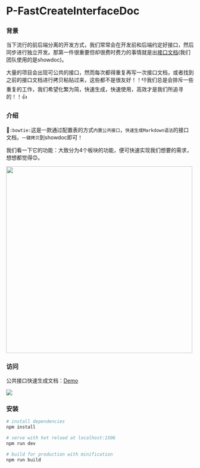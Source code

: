 # P-FastCreateInterfaceDoc

### 背景

当下流行的前后端分离的开发方式，我们常常会在开发前和后端约定好接口，然后同步进行独立开发。那第一件很重要但却很费时费力的事情就是出[接口文档](https://www.showdoc.cc/web/#/)(我们团队使用的是showdoc)。

大量的项目会出现可公共的接口，然而每次都得重复再写一次接口文档，或者找到之前的接口文档进行拷贝粘贴过来，这些都不是很友好！！:-1:我们总是会排斥一些重复的工作，我们希望化繁为简，快速生成，快速使用，高效才是我们所追寻的！！:+1:

### 介绍

`:bowtie:`这是一款通过配置表的方式`内置公共接口`，`快速生成Markdown语法`的接口文档，`一键拷贝`到showdoc即可！

我们看一下它的功能：大致分为4个板块的功能，便可快速实现我们想要的需求，想想都觉得😊。

<img src="https://luuck.github.io/P-FastCreateInterfaceDoc/doc/pic/intro.png" width="500px">

### 访问

公共接口快速生成文档：[Demo](https://luuck.github.io/P-FastCreateInterfaceDoc/dist/view/index.html#/)

![](https://luuck.github.io/P-FastCreateInterfaceDoc/doc/pic/use.gif)

### 安装

``` bash
# install dependencies
npm install

# serve with hot reload at localhost:1506
npm run dev

# build for production with minification
npm run build
```
